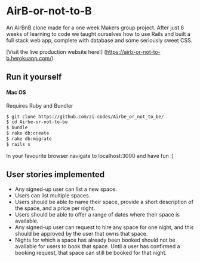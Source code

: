 # AirB-or-not-to-B

An AirBnB clone made for a one week Makers group project. After just 6 weeks of learning to code we taught ourselves how to use Rails and built a full stack web app, complete with database and some seriously sweet CSS.

[Visit the live production website here!] (https://airb-or-not-to-b.herokuapp.com/)

## Run it yourself

#### Mac OS
Requires Ruby and Bundler

```sh
$ git clone https://github.com/zi-codes/Airbe_or_not_to_be/
$ cd Airbe-or-not-to-be
$ bundle
$ rake db:create
$ rake db:migrate
$ rails s
```

In your favourite browser navigate to localhost:3000 and have fun :)

## User stories implemented

- Any signed-up user can list a new space.
- Users can list multiple spaces.
- Users should be able to name their space, provide a short description of the space, and a price per night.
- Users should be able to offer a range of dates where their space is available.
- Any signed-up user can request to hire any space for one night, and this should be approved by the user that owns that space.
- Nights for which a space has already been booked should not be available for users to book that space.
Until a user has confirmed a booking request, that space can still be booked for that night.
